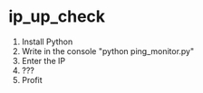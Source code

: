 # ip_up_check
1. Install Python
2. Write in the console "python ping_monitor.py"
3. Enter the IP
4. ???
5. Profit
